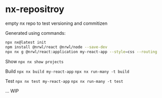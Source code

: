 # nx-repositroy
empty nx repo to test versioning and commitizen

Generated using commands:
```bash
npx nx@latest init
npm install @nrwl/react @nrwl/node --save-dev
npx nx g @nrwl/react:application my-react-app --style=css --routing
```

Show
`npx nx show projects`

Build
`npx nx build my-react-app`
`npx nx run-many -t build`

Test
`npx nx test my-react-app`
`npx nx run-many -t test`

... WIP

